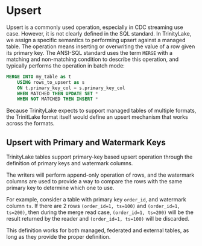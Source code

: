 # Upsert

Upsert is a commonly used operation, especially in CDC streaming use case.
However, it is not clearly defined in the SQL standard.
In TrinityLake, we assign a specific semantics to performing upsert against a managed table.
The operation means inserting or overwriting the value of a row given its primary key.
The ANSI-SQL standard uses the term `MERGE` with a matching and non-matching condition to describe this operation,
and typically performs the operation in batch mode:

```sql
MERGE INTO my_table as t
    USING rows_to_upsert as s
    ON t.primary_key_col = s.primary_key_col
    WHEN MATCHED THEN UPDATE SET *
    WHEN NOT MATCHED THEN INSERT *
```

Because TrinityLake expects to support managed tables of multiple formats,
the TrinitLake format itself would define an upsert mechanism that works across the formats.

## Upsert with Primary and Watermark Keys

TrinityLake tables support primary-key based upsert operation through the definition of primary keys 
and watermark columns.

The writers will perform append-only operation of rows, and the watermark columns are used to provide a way to compare
the rows with the same primary key to determine which one to use.

For example, consider a table with primary key `order_id`, and watermark column `ts`.
If there are 2 rows `(order_id=1, ts=100)` and `(order_id=1, ts=200)`, then during the merge read case,
`(order_id=1, ts=200)` will be the result returned by the reader and `(order_id=1, ts=100)` will be discarded.

This definition works for both managed, federated and external tables, as long as they provide the proper definition.